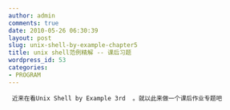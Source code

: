 ```yaml
---
author: admin
comments: true
date: 2010-05-26 06:30:39
layout: post
slug: unix-shell-by-example-chapter5
title: unix shell范例精解 -- 课后习题
wordpress_id: 53
categories:
- PROGRAM
---
```


	 近来在看Unix Shell by Example 3rd  。就以此来做一个课后作业专题吧

